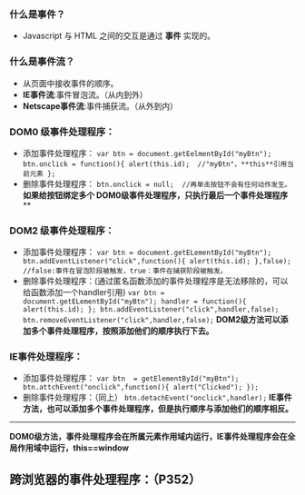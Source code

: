 ### 什么是事件？
- Javascript 与 HTML 之间的交互是通过 **事件** 实现的。

### 什么是事件流？
- 从页面中接收事件的顺序。
- **IE事件流**:事件冒泡流。（从内到外）
- **Netscape事件流**:事件捕获流。（从外到内）

### DOM0 级事件处理程序：
- 添加事件处理程序：
`var btn = document.getEelmentById("myBtn");
 btn.onclick = function(){
    alert(this.id);  //"myBtn"，**this**引用当前元素
  };`
- 删除事件处理程序：
`btn.onclick = null;  //再单击按钮不会有任何动作发生。`
**如果给按钮绑定多个 DOM0级事件处理程序，只执行最后一个事件处理程序****

### DOM2 级事件处理程序：
- 添加事件处理程序：
`var btn = document.getELementById("myBtn");
 btn.addEventListener("click",function(){
    alert(this.id);
 },false);  //false:事件在冒泡阶段被触发，true：事件在捕获阶段被触发。`
- 删除事件处理程序：(通过匿名函数添加的事件处理程序是无法移除的，可以给函数添加一个handler引用)
`var btn = document.getELementById("myBtn");
 handler = function(){
    alert(this.id);
 };
 btn.addEventListener("click",handler,false); 
 btn.removeEventListener("click",handler,false);`
**DOM2级方法可以添加多个事件处理程序，按照添加他们的顺序执行下去。**

### IE事件处理程序：
- 添加事件处理程序：
`var btn  = getElementById("myBtn");
 btn.attchEvent("onclick",function(){
    alert("Clicked");
 });`
- 删除事件处理程序：（同上）
 `btn.detachEvent("onclick",handler);`
**IE事件方法，也可以添加多个事件处理程序，但是执行顺序与添加他们的顺序相反。**
---
**DOM0级方法，事件处理程序会在所属元素作用域内运行，IE事件处理程序会在全局作用域中运行，this==window**



## 跨浏览器的事件处理程序：（P352）